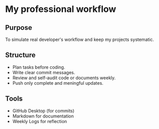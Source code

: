 # My professional workflow

## Purpose
To simulate real developer's workflow and keep my projects systematic.

## Structure
- Plan tasks before coding.
- Write clear commit messages.
- Review and self-audit code or documents weekly.
- Push only complete and meningful updates.

## Tools
- GitHub Desktop (for commits)
- Markdown for documentation
- Weekly Logs for reflection

